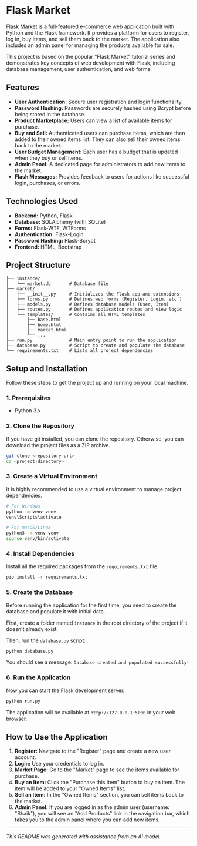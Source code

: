 # Flask Market

Flask Market is a full-featured e-commerce web application built with Python and the Flask framework. It provides a platform for users to register, log in, buy items, and sell them back to the market. The application also includes an admin panel for managing the products available for sale.

This project is based on the popular "Flask Market" tutorial series and demonstrates key concepts of web development with Flask, including database management, user authentication, and web forms.

## Features

* **User Authentication:** Secure user registration and login functionality.
* **Password Hashing:** Passwords are securely hashed using Bcrypt before being stored in the database.
* **Product Marketplace:** Users can view a list of available items for purchase.
* **Buy and Sell:** Authenticated users can purchase items, which are then added to their owned items list. They can also sell their owned items back to the market.
* **User Budget Management:** Each user has a budget that is updated when they buy or sell items.
* **Admin Panel:** A dedicated page for administrators to add new items to the market.
* **Flash Messages:** Provides feedback to users for actions like successful login, purchases, or errors.

## Technologies Used

* **Backend:** Python, Flask
* **Database:** SQLAlchemy (with SQLite)
* **Forms:** Flask-WTF, WTForms
* **Authentication:** Flask-Login
* **Password Hashing:** Flask-Bcrypt
* **Frontend:** HTML, Bootstrap

## Project Structure

```
├── instance/
│   └── market.db       # Database file
├── market/
│   ├── __init__.py     # Initializes the Flask app and extensions
│   ├── forms.py        # Defines web forms (Register, Login, etc.)
│   ├── models.py       # Defines database models (User, Item)
│   ├── routes.py       # Defines application routes and view logic
│   └── templates/      # Contains all HTML templates
│       ├── base.html
│       ├── home.html
│       ├── market.html
│       └── ...
├── run.py              # Main entry point to run the application
├── database.py         # Script to create and populate the database
└── requirements.txt    # Lists all project dependencies
```

## Setup and Installation

Follow these steps to get the project up and running on your local machine.

### 1. Prerequisites

* Python 3.x

### 2. Clone the Repository

If you have git installed, you can clone the repository. Otherwise, you can download the project files as a ZIP archive.

```bash
git clone <repository-url>
cd <project-directory>
```

### 3. Create a Virtual Environment

It is highly recommended to use a virtual environment to manage project dependencies.

```bash
# For Windows
python -m venv venv
venv\Scripts\activate

# For macOS/Linux
python3 -m venv venv
source venv/bin/activate
```

### 4. Install Dependencies

Install all the required packages from the `requirements.txt` file.

```bash
pip install -r requirements.txt
```

### 5. Create the Database

Before running the application for the first time, you need to create the database and populate it with initial data.

First, create a folder named `instance` in the root directory of the project if it doesn't already exist.

Then, run the `database.py` script:

```bash
python database.py
```

You should see a message: `Database created and populated successfully!`

### 6. Run the Application

Now you can start the Flask development server.

```bash
python run.py
```

The application will be available at `http://127.0.0.1:5000` in your web browser.

## How to Use the Application

1.  **Register:** Navigate to the "Register" page and create a new user account.
2.  **Login:** Use your credentials to log in.
3.  **Market Page:** Go to the "Market" page to see the items available for purchase.
4.  **Buy an Item:** Click the "Purchase this Item" button to buy an item. The item will be added to your "Owned Items" list.
5.  **Sell an Item:** In the "Owned Items" section, you can sell items back to the market.
6.  **Admin Panel:** If you are logged in as the admin user (username: "Shaik"), you will see an "Add Products" link in the navigation bar, which takes you to the admin panel where you can add new items.

---

*This README was generated with assistance from an AI model.*
